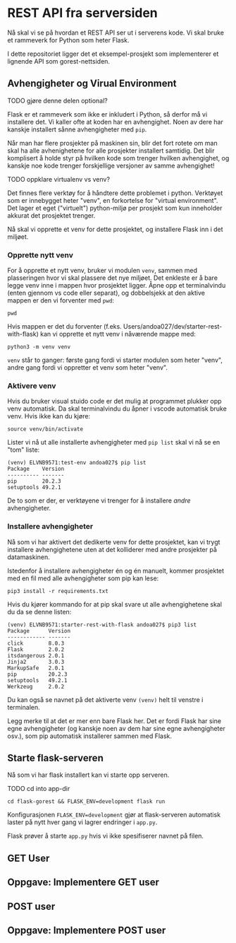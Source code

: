# REST API fra serversiden

Nå skal vi se på hvordan et REST API ser ut i serverens kode. Vi skal bruke et rammeverk for Python som heter Flask.

I dette repositoriet ligger det et eksempel-prosjekt som implementerer et lignende API som gorest-nettsiden. 


## Avhengigheter og Virual Environment

TODO gjøre denne delen optional?

Flask er et rammeverk som ikke er inkludert i Python, så derfor må vi installere det. Vi kaller ofte at koden har en avhengighet. Noen av dere har kanskje installert sånne avhengigheter med `pip`. 

Når man har flere prosjekter på maskinen sin, blir det fort rotete om man skal ha alle avhenighetene for alle prosjekter installert samtidig. Det blir komplisert å holde styr på hvilken kode som trenger hvilken avhengighet, og kanskje noe kode trenger forskjellige versjoner av samme avhengighet!

TODO oppklare virtualenv vs venv?

Det finnes flere verktøy for å håndtere dette problemet i python. Verktøyet som er innebygget heter "venv", en forkortelse for "virtual environment". Det lager et eget ("virtuelt") python-miljø per prosjekt som kun inneholder akkurat det prosjektet trenger. 

Nå skal vi opprette et venv for dette prosjektet, og installere Flask inn i det miljøet.

### Opprette nytt venv

For å opprette et nytt venv, bruker vi modulen `venv`, sammen med plasseringen hvor vi skal plassere det nye miljøet. Det enkleste er å bare legge venv inne i mappen hvor prosjektet ligger. Åpne opp et terminalvindu (enten gjennom vs code eller separat), og dobbelsjekk at den aktive mappen er den vi forventer med `pwd`:

```shell
pwd
```

Hvis mappen er det du forventer (f.eks. Users/andoa027/dev/starter-rest-with-flask) kan vi opprette et nytt venv i nåværende mappe med:
```shell
python3 -m venv venv
```

`venv` står to ganger: første gang fordi vi starter modulen som heter "venv", andre gang fordi vi oppretter et venv som heter "venv".

### Aktivere venv

Hvis du bruker visual stuido code er det mulig at programmet plukker opp venv automatisk. Da skal terminalvindu du åpner i vscode automatisk bruke venv. Hvis ikke kan du kjøre:

```
source venv/bin/activate
```

Lister vi nå ut alle installerte avhengigheter med `pip list` skal vi nå se en "tom" liste:

```
(venv) ELVNB9571:test-env andoa027$ pip list
Package    Version
---------- -------
pip        20.2.3
setuptools 49.2.1
```

 De to som er der, er verktøyene vi trenger for å installere _andre_ avhengigheter.

### Installere avhengigheter

Nå som vi har aktivert det dedikerte venv for dette prosjektet, kan vi trygt installere avhengighetene uten at det kolliderer med andre prosjekter på datamaskinen.

Istedenfor å installere avhengigheter én og én manuelt, kommer prosjektet med en fil med alle avhengigheter som pip kan lese:

```
pip3 install -r requirements.txt 
```

Hvis du kjører kommando for at pip skal svare ut alle avhengighetene skal du da se denne listen:
```
(venv) ELVNB9571:starter-rest-with-flask andoa027$ pip3 list
Package      Version
------------ -------
click        8.0.3
Flask        2.0.2
itsdangerous 2.0.1
Jinja2       3.0.3
MarkupSafe   2.0.1
pip          20.2.3
setuptools   49.2.1
Werkzeug     2.0.2
```

Du kan også se navnet på det aktiverte venv  `(venv)` helt til venstre i terminalen.

Legg merke til at det er mer enn bare Flask her. Det er fordi Flask har sine egne avhengigheter (og kanskje noen av dem har sine egne avhengigheter osv.), som pip automatisk installerer sammen med Flask. 

## Starte flask-serveren

Nå som vi har flask installert kan vi starte opp serveren.

TODO cd into app-dir

```
cd flask-gorest && FLASK_ENV=development flask run
```

Konfigurasjonen `FLASK_ENV=development` gjør at flask-serveren automatisk laster på nytt hver gang vi lagrer endringer i `app.py`.

Flask prøver å starte `app.py` hvis vi ikke spesifiserer navnet på filen.

## GET User

## Oppgave: Implementere GET user

## POST user

## Oppgave: Implementere POST user